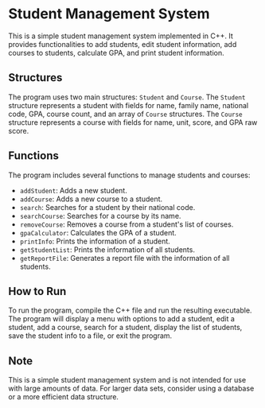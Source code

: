 # Student Management System

This is a simple student management system implemented in C++. It provides functionalities to add students, edit student information, add courses to students, calculate GPA, and print student information.

## Structures

The program uses two main structures: `Student` and `Course`. The `Student` structure represents a student with fields for name, family name, national code, GPA, course count, and an array of `Course` structures. The `Course` structure represents a course with fields for name, unit, score, and GPA raw score.

## Functions

The program includes several functions to manage students and courses:

- `addStudent`: Adds a new student.
- `addCourse`: Adds a new course to a student.
- `search`: Searches for a student by their national code.
- `searchCourse`: Searches for a course by its name.
- `removeCourse`: Removes a course from a student's list of courses.
- `gpaCalculator`: Calculates the GPA of a student.
- `printInfo`: Prints the information of a student.
- `getStudentList`: Prints the information of all students.
- `getReportFile`: Generates a report file with the information of all students.

## How to Run

To run the program, compile the C++ file and run the resulting executable. The program will display a menu with options to add a student, edit a student, add a course, search for a student, display the list of students, save the student info to a file, or exit the program.

## Note

This is a simple student management system and is not intended for use with large amounts of data. For larger data sets, consider using a database or a more efficient data structure.

